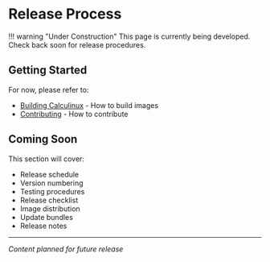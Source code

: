 # Release Process

!!! warning "Under Construction"
    This page is currently being developed. Check back soon for release procedures.

## Getting Started

For now, please refer to:

- [Building Calculinux](building.md) - How to build images
- [Contributing](contributing.md) - How to contribute

## Coming Soon

This section will cover:

- Release schedule
- Version numbering
- Testing procedures
- Release checklist
- Image distribution
- Update bundles
- Release notes

---

*Content planned for future release*
